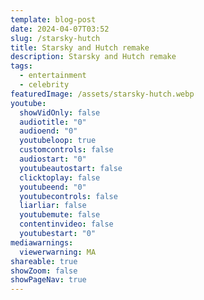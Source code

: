 ```yaml
---
template: blog-post
date: 2024-04-07T03:52
slug: /starsky-hutch
title: Starsky and Hutch remake
description: Starsky and Hutch remake
tags:
  - entertainment
  - celebrity
featuredImage: /assets/starsky-hutch.webp
youtube:
  showVidOnly: false
  audiotitle: "0"
  audioend: "0"
  youtubeloop: true
  customcontrols: false
  audiostart: "0"
  youtubeautostart: false
  clicktoplay: false
  youtubeend: "0"
  youtubecontrols: false
  liarliar: false
  youtubemute: false
  contentinvideo: false
  youtubestart: "0"
mediawarnings:
  viewerwarning: MA
shareable: true
showZoom: false
showPageNav: true
---
```

